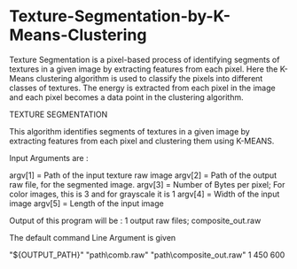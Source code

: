 # Texture-Segmentation-by-K-Means-Clustering
Texture Segmentation is a pixel-based process of identifying segments of textures in a given image by extracting features from each pixel. Here the K-Means clustering algorithm is used to classify the pixels into different classes of textures. The energy is extracted from each pixel in the image and each pixel becomes a data point in the clustering algorithm.


TEXTURE SEGMENTATION 

This algorithm identifies segments of textures in a given image by extracting features from each pixel and clustering them using K-MEANS.

Input Arguments are :

argv[1] = Path of the input texture raw image
argv[2] = Path of the output raw file, for the segmented image.
argv[3] =  Number of Bytes per pixel; For color images, this is 3 and for grayscale it is 1
argv[4] = Width of the input image 
argv[5] = Length of the input image

Output of this program will be : 1 output raw files; composite_out.raw


The default command Line Argument is given 

"${OUTPUT_PATH}" "path\comb.raw" "path\composite_out.raw" 1 450 600
